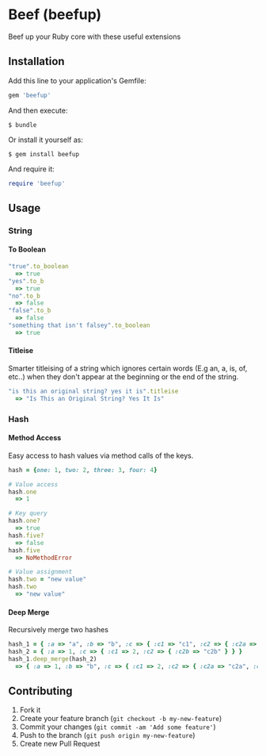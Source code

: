 # Beef (beefup)

Beef up your Ruby core with these useful extensions

## Installation

Add this line to your application's Gemfile:

  ```ruby
  gem 'beefup'
  ```

And then execute:

    $ bundle

Or install it yourself as:

    $ gem install beefup

And require it:
    
  ```ruby
  require 'beefup'
  ```

## Usage

### String

#### To Boolean

  ```ruby
  "true".to_boolean
    => true
  "yes".to_b
    => true
  "no".to_b
    => false
  "false".to_b
    => false
  "something that isn't falsey".to_boolean
    => true
  ```

#### Titleise

Smarter titleising of a string which ignores certain words (E.g an, a, is, of, etc..) when they don't appear at the beginning or the end of the string.

  ```ruby
  "is this an original string? yes it is".titleise
    => "Is This an Original String? Yes It Is"
  ```

### Hash

#### Method Access

Easy access to hash values via method calls of the keys.

  ```ruby
  hash = {one: 1, two: 2, three: 3, four: 4}

  # Value access
  hash.one
    => 1

  # Key query
  hash.one?
    => true
  hash.five?
    => false
  hash.five
    => NoMethodError

  # Value assignment
  hash.two = "new value"
  hash.two
    => "new value"
  ```

#### Deep Merge

Recursively merge two hashes

  ```ruby
  hash_1 = { :a => "a", :b => "b", :c => { :c1 => "c1", :c2 => { :c2a => "c2a" } } }
  hash_2 = { :a => 1, :c => { :c1 => 2, :c2 => { :c2b => "c2b" } } }
  hash_1.deep_merge(hash_2) 
    => { :a => 1, :b => "b", :c => { :c1 => 2, :c2 => { :c2a => "c2a", :c2b => "c2b" } } }
  ```

## Contributing

1. Fork it
2. Create your feature branch (`git checkout -b my-new-feature`)
3. Commit your changes (`git commit -am 'Add some feature'`)
4. Push to the branch (`git push origin my-new-feature`)
5. Create new Pull Request
